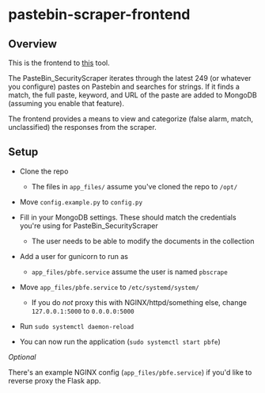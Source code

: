 # pastebin-scraper-frontend

## Overview

This is the frontend to [this](https://github.com/mitchya1/PasteBin_SecurityScraper) tool.

The PasteBin_SecurityScraper iterates through the latest 249 (or whatever you configure) pastes on Pastebin and searches for strings. If it finds a match, the full paste, keyword, and URL of the paste are added to MongoDB (assuming you enable that feature).

The frontend provides a means to view and categorize (false alarm, match, unclassified) the responses from the scraper.

## Setup

- Clone the repo
    - The files in `app_files/` assume you've cloned the repo to `/opt/`

- Move `config.example.py` to `config.py`

- Fill in your MongoDB settings. These should match the credentials you're using for PasteBin_SecurityScraper
    - The user needs to be able to modify the documents in the collection

- Add a user for gunicorn to run as
    - `app_files/pbfe.service` assume the user is named `pbscrape`

- Move `app_files/pbfe.service` to `/etc/systemd/system/`
    - If you do _not_ proxy this with NGINX/httpd/something else, change `127.0.0.1:5000` to `0.0.0.0:5000`

- Run `sudo systemctl daemon-reload`

- You can now run the application (`sudo systemctl start pbfe`)

*Optional*

There's an example NGINX config (`app_files/pbfe.service`) if you'd like to reverse proxy the Flask app.

